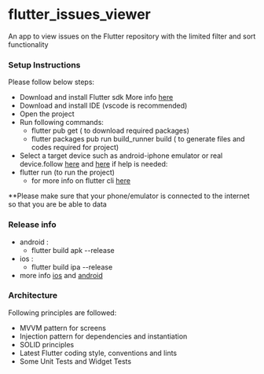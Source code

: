 # flutter_issues_viewer

An app to view issues on the Flutter repository with the limited filter and sort functionality

### Setup Instructions

Please follow below steps:

- Download and install Flutter sdk More info [here](https://docs.flutter.dev/get-started/install)
- Download and install IDE (vscode is recommended)
- Open the project
- Run following commands:
  - flutter pub get ( to download required packages)
  - flutter packages pub run build_runner build ( to generate files and codes required for project)
- Select a target device such as android-iphone emulator or real device.follow [here](https://docs.flutter.dev/get-started/test-drive) and [here](https://developer.android.com/studio/run/managing-avds) if help is needed:
- flutter run (to run the project)
  - for more info on flutter cli [here](https://docs.flutter.dev/reference/flutter-cli)

\*\*Please make sure that your phone/emulator is connected to the internet so that you are be able to data

### Release info

- android :
  - flutter build apk --release
- ios :
  - flutter build ipa --release
- more info [ios](https://docs.flutter.dev/deployment/ios) and [android](https://docs.flutter.dev/deployment/android)

### Architecture

Following principles are followed:

- MVVM pattern for screens
- Injection pattern for dependencies and instantiation
- SOLID principles
- Latest Flutter coding style, conventions and lints
- Some Unit Tests and Widget Tests